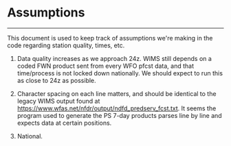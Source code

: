 # Assumptions
---
This document is used to keep track of assumptions we're making in the code
regarding station quality, times, etc.

1. Data quality increases as we approach 24z. WIMS still depends on a coded FWN product sent
from every WFO pfcst data, and that time/process is not locked down nationally.
We should expect to run this as close to 24z as possible.


2. Character spacing on each line matters, and should be identical to the legacy
WIMS output found at https://www.wfas.net/nfdr/output/ndfd_predserv_fcst.txt. It
seems the program used to generate the PS 7-day products parses line by line and
expects data at certain positions.

3. National.
